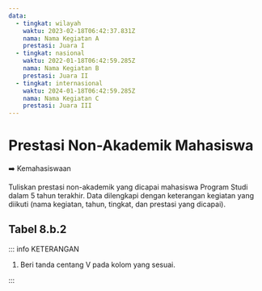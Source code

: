 ```yaml
---
data:
  - tingkat: wilayah
    waktu: 2023-02-18T06:42:37.831Z
    nama: Nama Kegiatan A
    prestasi: Juara I
  - tingkat: nasional
    waktu: 2022-01-18T06:42:59.285Z
    nama: Nama Kegiatan B
    prestasi: Juara II
  - tingkat: internasional
    waktu: 2024-01-18T06:42:59.285Z
    nama: Nama Kegiatan C
    prestasi: Juara III
---
```


<script setup>
import { useData } from "vitepress"
import Tabel from '../components/tabel-8b2.vue'

const { frontmatter } = useData()
</script>

# Prestasi Non-Akademik Mahasiswa

➡️ Kemahasiswaan

Tuliskan prestasi non-akademik yang dicapai mahasiswa Program Studi dalam 5 tahun terakhir. Data dilengkapi dengan keterangan kegiatan yang diikuti (nama kegiatan, tahun, tingkat, dan prestasi yang dicapai).

## Tabel 8.b.2

<Tabel :data="frontmatter.data" />

::: info KETERANGAN

1. Beri tanda centang V pada kolom yang sesuai.

:::
